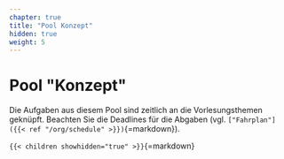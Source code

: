```yaml
---
chapter: true
title: "Pool Konzept"
hidden: true
weight: 5
---
```



# Pool "Konzept"

Die Aufgaben aus diesem Pool sind zeitlich an die Vorlesungsthemen geknüpft. Beachten Sie die
Deadlines für die Abgaben (vgl. `["Fahrplan"]({{< ref "/org/schedule" >}})`{=markdown}).


`{{< children showhidden="true" >}}`{=markdown}

